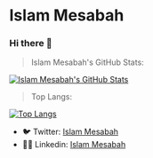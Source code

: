 
# Islam Mesabah

### Hi there 👋
> Islam Mesabah's GitHub Stats:

[![Islam Mesabah's GitHub Stats](https://github-readme-stats.vercel.app/api?username=islamkaloop&show_icons=true)](https://github.com/anuraghazra/github-readme-stats)

> Top Langs:

[![Top Langs](https://github-readme-stats.vercel.app/api/top-langs/?username=islamkaloop&layout=compact)](https://github.com/anuraghazra/github-readme-stats)

- 🐦 Twitter: [Islam Mesabah](https://twitter.com/islamkaloop)
- 🧑‍💼 Linkedin: [Islam Mesabah](https://www.linkedin.com/in/islamkaloop/) 

<!--
**islamkaloop/islamkaloop** is a ✨ _special_ ✨ repository because its `README.md` (this file) appears on your GitHub profile.

Here are some ideas to get you started:

- 🔭 I’m currently working on ...
- 🌱 I’m currently learning ...
- 👯 I’m looking to collaborate on ...
- 🤔 I’m looking for help with ...
- 💬 Ask me about ...
- 📫 How to reach me: ...
- 😄 Pronouns: ...
- ⚡ Fun fact: ...
-->
